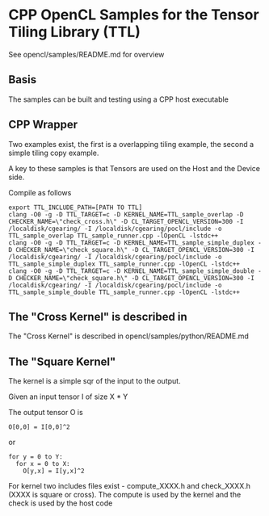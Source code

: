 # CPP OpenCL Samples for the Tensor Tiling Library (TTL)

See opencl/samples/README.md for overview

## Basis

The samples can be built and testing using a CPP host executable

## CPP Wrapper

Two examples exist, the first is a overlapping tiling example, the second a simple tiling copy example.

A key to these samples is that Tensors are used on the Host and the Device side.

Compile as follows

```
export TTL_INCLUDE_PATH=[PATH TO TTL]
clang -O0 -g -D TTL_TARGET=c -D KERNEL_NAME=TTL_sample_overlap -D CHECKER_NAME=\"check_cross.h\" -D CL_TARGET_OPENCL_VERSION=300 -I /localdisk/cgearing/ -I /localdisk/cgearing/pocl/include -o TTL_sample_overlap TTL_sample_runner.cpp -lOpenCL -lstdc++
clang -O0 -g -D TTL_TARGET=c -D KERNEL_NAME=TTL_sample_simple_duplex -D CHECKER_NAME=\"check_square.h\" -D CL_TARGET_OPENCL_VERSION=300 -I /localdisk/cgearing/ -I /localdisk/cgearing/pocl/include -o TTL_sample_simple_duplex TTL_sample_runner.cpp -lOpenCL -lstdc++
clang -O0 -g -D TTL_TARGET=c -D KERNEL_NAME=TTL_sample_simple_double -D CHECKER_NAME=\"check_square.h\" -D CL_TARGET_OPENCL_VERSION=300 -I /localdisk/cgearing/ -I /localdisk/cgearing/pocl/include -o TTL_sample_simple_double TTL_sample_runner.cpp -lOpenCL -lstdc++
```

## The "Cross Kernel" is described in 

The "Cross Kernel" is described in  opencl/samples/python/README.md

## The "Square Kernel"

The kernel is a simple sqr of the input to the output.

Given an input tensor I of size X * Y

The output tensor O is

    O[0,0] = I[0,0]^2

or

    for y = 0 to Y:
      for x = 0 to X:
        O[y,x] = I[y,x]^2


For kernel two includes files exist - compute_XXXX.h and check_XXXX.h (XXXX is square or cross). The compute is used by the
kernel and the check is used by the host code